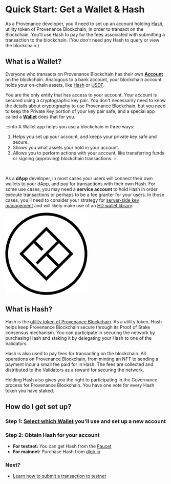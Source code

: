 # Quick Start: Get a Wallet & Hash

As a Provenance developer, you'll need to set up an account holding [Hash](/docs/discover/hash), utility token of Provenance Blockchain,
in order to transact on the Blockchain. You'll use Hash to pay for the fees associated with submitting a 
transaction to the blockchain. (You don't need any Hash to query or view the blockchain.)

## What is a Wallet?

Everyone who transacts on Provenance Blockchain has their own **[Account](https://docs.cosmos.network/v0.46/basics/accounts.html)** 
on the blockchain. Analogous to a bank account, your blockchain account holds your on-chain assets, like 
[Hash](docs/discover/hash) or [USDF](https://www.usdfconsortium.com/).

You are the only entity that has access to your account. Your account is secured using a cryptographic key pair. 
You don't necessarily need to know the details about cryptography to use Provenance Blockchain, but you need to keep the Private Key 
portion of your key pair safe, and a special app called a **[Wallet](/docs/discover/wallets)** does that for you.

:::info A Wallet app helps you use a blockchain in three ways:

1. Helps you set up your account, and keeps your private key safe and secure.
2. Shows you what assets your hold in your account.
3. Allows you to perform actions with your account, like transferring funds or signing (approving) blockchain transactions.
:::
<br/>

As a **dApp** developer, in most cases your users will connect their own wallets to your dApp, and pay for transactions
with their own Hash. For some use cases, you may need a **service account** to hold Hash in order execute transactions
or perhaps to be a fee granter for your users. In those cases, you'll need to consider your strategy for [server-side
key management](docs/build/tutorials/key-management) and will likely make use of an [HD wallet library](https://github.com/FigureTechnologies/hdwallet).

![Hash](/img/hashtransparent.svg)


## What is Hash?

Hash is the [utility token of Provenance Blockchain](/docs/discover/hash). As a utility token, Hash helps keep 
Provenance Blockchain secure through its Proof of Stake consensus mechanism. You can participate in securing the 
network by purchasing Hash and staking it by delegating your Hash to one of the Validators.

Hash is also used to pay fees for transacting on the blockchain. All operations on Provenance Blockchain, from minting 
an NFT to sending a payment incur a small fee paid for in Hash. The fees are collected and distributed to the 
Validators as a reward for securing the network.

Holding Hash also gives you the right to participating in the Governance process for Provenance Blockchain. 
You have one vote for every Hash token you have staked.


## How do I get set up?

### Step 1: [Select which Wallet](/docs/discover/wallets) you'll use and set up a new account
### Step 2: Obtain Hash for your account
- **For testnet:** You can get Hash from the [Faucet](https://explorer.test.provenance.io/faucet)
- **For mainnet:** Purchase Hash from  [dlob.io](https://provenance.io/purchase-hash)

### Next? 
- [Learn how to submit a transaction to testnet](https://medium.com/provenanceblockchain/hands-on-testnet-accounts-wallets-and-coin-transfer-452ee1f343cd)
